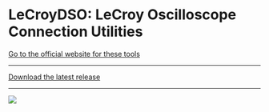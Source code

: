 # LeCroyDSO: LeCroy Oscilloscope Connection Utilities

[Go to the official website for these tools](https://github.com/TeledyneLeCroy/LeCroyDSO/wiki)

***
[Download the latest release](https://github.com/TeledyneLeCroy/LeCroyDSO/releases)
***

![](https://teledynelecroy.github.io/LeCroyDSO/Images/Screenshot.png)